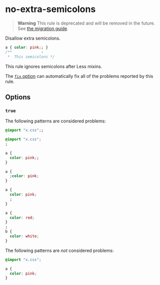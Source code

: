 # no-extra-semicolons  
  
> **Warning** This rule is deprecated and will be removed in the future. See [the migration guide](../../../docs/migration-guide/to-15.md).  
  
Disallow extra semicolons.  
  
<!-- prettier-ignore -->  
```css  
a { color: pink;; }  
/**             ↑  
 *  This semicolons */  
```  
  
This rule ignores semicolons after Less mixins.  
  
The [`fix` option](../../../docs/user-guide/options.md#fix) can automatically fix all of the problems reported by this rule.  
  
## Options  
  
### `true`  
  
The following patterns are considered problems:  
  
<!-- prettier-ignore -->  
```css  
@import "x.css";;  
```  
  
<!-- prettier-ignore -->  
```css  
@import "x.css";  
;  
```  
  
<!-- prettier-ignore -->  
```css  
a {  
  color: pink;;  
}  
```  
  
<!-- prettier-ignore -->  
```css  
a {  
  ;color: pink;  
}  
```  
  
<!-- prettier-ignore -->  
```css  
a {  
  color: pink;  
  ;  
}  
```  
  
<!-- prettier-ignore -->  
```css  
a {  
  color: red;  
}  
;  
b {  
  color: white;  
}  
```  
  
The following patterns are _not_ considered problems:  
  
<!-- prettier-ignore -->  
```css  
@import "x.css";  
```  
  
<!-- prettier-ignore -->  
```css  
a {  
  color: pink;  
}  
```  
